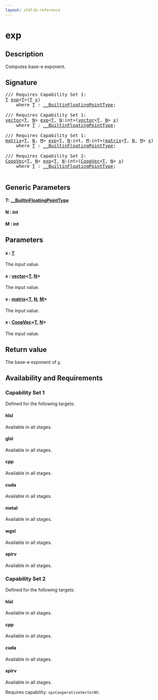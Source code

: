 ```yaml
---
layout: stdlib-reference
---
```


# exp

## Description

Computes base-e exponent.



## Signature 

<pre>
/// Requires Capability Set 1:
<a href="exp#typeparam-T" class="code_type">T</a> <a href="exp">exp</a>&lt;<a href="exp#typeparam-T" class="code_type">T</a>&gt;(<a href="exp#typeparam-T" class="code_type">T</a> <a href="exp#decl-x" class="code_param">x</a>)
    <span class='code_keyword'>where</span> <a href="exp#typeparam-T" class="code_type">T</a> : <a href="../interfaces/0_builtinfloatingpointtype-029hm/index" class="code_type">__BuiltinFloatingPointType</a>;

/// Requires Capability Set 1:
<a href="../types/vector/index" class="code_type">vector</a>&lt;<a href="exp#typeparam-T" class="code_type">T</a>, <a href="exp#decl-N" class="code_var">N</a>&gt; <a href="exp">exp</a>&lt;<a href="exp#typeparam-T" class="code_type">T</a>, <a href="exp#decl-N" class="code_var">N</a>:<span class="code_keyword">int</span>&gt;(<a href="../types/vector/index" class="code_type">vector</a>&lt;<a href="exp#typeparam-T" class="code_type">T</a>, <a href="exp#decl-N" class="code_var">N</a>&gt; <a href="exp#decl-x" class="code_param">x</a>)
    <span class='code_keyword'>where</span> <a href="exp#typeparam-T" class="code_type">T</a> : <a href="../interfaces/0_builtinfloatingpointtype-029hm/index" class="code_type">__BuiltinFloatingPointType</a>;

/// Requires Capability Set 1:
<a href="../types/matrix/index" class="code_type">matrix</a>&lt;<a href="exp#typeparam-T" class="code_type">T</a>, <a href="exp#decl-N" class="code_var">N</a>, <a href="exp#decl-M" class="code_var">M</a>&gt; <a href="exp">exp</a>&lt;<a href="exp#typeparam-T" class="code_type">T</a>, <a href="exp#decl-N" class="code_var">N</a>:<span class="code_keyword">int</span>, <a href="exp#decl-M" class="code_var">M</a>:<span class="code_keyword">int</span>&gt;(<a href="../types/matrix/index" class="code_type">matrix</a>&lt;<a href="exp#typeparam-T" class="code_type">T</a>, <a href="exp#decl-N" class="code_var">N</a>, <a href="exp#decl-M" class="code_var">M</a>&gt; <a href="exp#decl-x" class="code_param">x</a>)
    <span class='code_keyword'>where</span> <a href="exp#typeparam-T" class="code_type">T</a> : <a href="../interfaces/0_builtinfloatingpointtype-029hm/index" class="code_type">__BuiltinFloatingPointType</a>;

/// Requires Capability Set 2:
<a href="../types/coopvec-04/index" class="code_type">CoopVec</a>&lt;<a href="exp#typeparam-T" class="code_type">T</a>, <a href="exp#decl-N" class="code_var">N</a>&gt; <a href="exp">exp</a>&lt;<a href="exp#typeparam-T" class="code_type">T</a>, <a href="exp#decl-N" class="code_var">N</a>:<span class="code_keyword">int</span>&gt;(<a href="../types/coopvec-04/index" class="code_type">CoopVec</a>&lt;<a href="exp#typeparam-T" class="code_type">T</a>, <a href="exp#decl-N" class="code_var">N</a>&gt; <a href="exp#decl-x" class="code_param">x</a>)
    <span class='code_keyword'>where</span> <a href="exp#typeparam-T" class="code_type">T</a> : <a href="../interfaces/0_builtinfloatingpointtype-029hm/index" class="code_type">__BuiltinFloatingPointType</a>;

</pre>

## Generic Parameters

####  <a id="typeparam-T"></a>T: [\_\_BuiltinFloatingPointType](../interfaces/0_builtinfloatingpointtype-029hm/index)
####  <a id="decl-N"></a>N  : int
####  <a id="decl-M"></a>M  : int

## Parameters

####  <a id="decl-x"></a>x  : [T](exp#typeparam-T)
The input value.

####  <a id="decl-x"></a>x  : [vector](../types/vector/index)\<[T](../types/vector/index#typeparam-T), [N](../types/vector/index#decl-N)\>
The input value.

####  <a id="decl-x"></a>x  : [matrix](../types/matrix/index)\<[T](), [N](../types/matrix/index#decl-N), [M](../types/matrix/index#decl-M)\>
The input value.

####  <a id="decl-x"></a>x  : [CoopVec](../types/coopvec-04/index)\<[T](../types/coopvec-04/index#typeparam-T), [N](../types/coopvec-04/index#decl-N)\>
The input value.


## Return value
The base-e exponent of <span class='code'><a href="exp#decl-x" class="code_param">x</a></span>.


## Availability and Requirements

### Capability Set 1

Defined for the following targets:

#### hlsl
Available in all stages.

#### glsl
Available in all stages.

#### cpp
Available in all stages.

#### cuda
Available in all stages.

#### metal
Available in all stages.

#### wgsl
Available in all stages.

#### spirv
Available in all stages.


### Capability Set 2

Defined for the following targets:

#### hlsl
Available in all stages.

#### cpp
Available in all stages.

#### cuda
Available in all stages.

#### spirv
Available in all stages.

Requires capability: `spvCooperativeVectorNV`.



